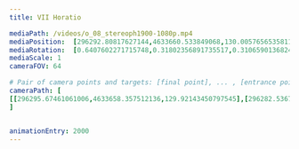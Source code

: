 ```yaml
---
title: VII Horatio

mediaPath: /videos/o_08_stereoph1900-1080p.mp4
mediaPosition:  [296292.80817627144,4633660.533849068,130.00576565358114]
mediaRotation:  [0.6407602271715748,0.31802356891735517,0.3106590136824367,0.6259219744552478]
mediaScale: 1
cameraFOV: 64

# Pair of camera points and targets: [final point], ... , [entrance point]
cameraPath: [
[[296295.67461061006,4633658.357512136,129.92143450797545],[296282.53678655816,4633668.332389739,130.30795225866814]]
]


animationEntry: 2000
---
```


